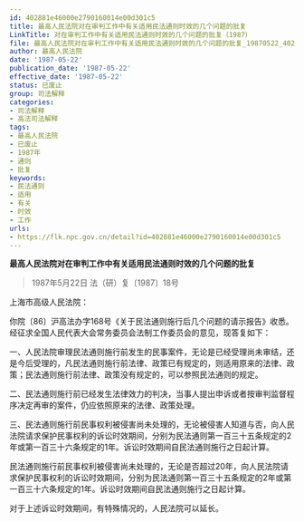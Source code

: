 ```yaml
---
id: 402881e46000e2790160014e00d301c5
title: 最高人民法院对在审判工作中有关适用民法通则时效的几个问题的批复
LinkTitle: 对在审判工作中有关适用民法通则时效的几个问题的批复（1987）
file: 最高人民法院对在审判工作中有关适用民法通则时效的几个问题的批复_19870522_402881e46000e2790160014e00d301c5.docx
author: 最高人民法院
date: '1987-05-22'
publication_date: '1987-05-22'
effective_date: '1987-05-22'
status: 已废止
group: 司法解释
categories:
- 司法解释
- 高法司法解释
tags:
- 最高人民法院
- 已废止
- 1987年
- 通则
- 批复
keywords:
- 民法通则
- 适用
- 有关
- 时效
- 工作
urls:
- https://flk.npc.gov.cn/detail?id=402881e46000e2790160014e00d301c5
---
```


**最高人民法院对在审判工作中有关适用民法通则时效的几个问题的批复**

> 1987年5月22日 法（研）复〔1987〕18号

上海市高级人民法院：

你院〔86〕沪高法办字168号《关于民法通则施行后几个问题的请示报告》收悉。经征求全国人民代表大会常务委员会法制工作委员会的意见，现答复如下：

一、人民法院审理民法通则施行前发生的民事案件，无论是已经受理尚未审结，还是今后受理的，凡民法通则施行前法律、政策已有规定的，则适用原来的法律、政策；民法通则施行前法律、政策没有规定的，可以参照民法通则的规定。

二、民法通则施行前已经发生法律效力的判决，当事人提出申诉或者按审判监督程序决定再审的案件，仍应依照原来的法律、政策处理。

三、民法通则施行前民事权利被侵害尚未处理的，无论被侵害人知道与否，向人民法院请求保护民事权利的诉讼时效期间，分别为民法通则第一百三十五条规定的2年或第一百三十六条规定的1年。诉讼时效期间自民法通则施行之日起计算。

民法通则施行前民事权利被侵害尚未处理的，无论是否超过20年，向人民法院请求保护民事权利的诉讼时效期间，分别为民法通则第一百三十五条规定的2年或第一百三十六条规定的1年。诉讼时效期间自民法通则施行之日起计算。

对于上述诉讼时效期间，有特殊情况的，人民法院可以延长。
